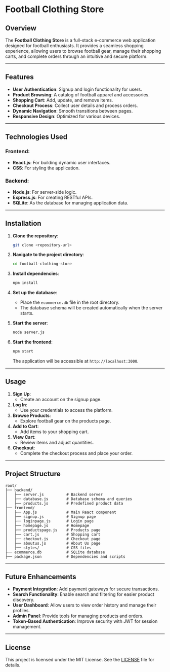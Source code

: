 # Football Clothing Store

## Overview
The **Football Clothing Store** is a full-stack e-commerce web application designed for football enthusiasts. It provides a seamless shopping experience, allowing users to browse football gear, manage their shopping carts, and complete orders through an intuitive and secure platform.

---

## Features
- **User Authentication**: Signup and login functionality for users.
- **Product Browsing**: A catalog of football apparel and accessories.
- **Shopping Cart**: Add, update, and remove items.
- **Checkout Process**: Collect user details and process orders.
- **Dynamic Navigation**: Smooth transitions between pages.
- **Responsive Design**: Optimized for various devices.

---

## Technologies Used
### Frontend:
- **React.js**: For building dynamic user interfaces.
- **CSS**: For styling the application.

### Backend:
- **Node.js**: For server-side logic.
- **Express.js**: For creating RESTful APIs.
- **SQLite**: As the database for managing application data.

---

## Installation
1. **Clone the repository**:
   ```bash
   git clone <repository-url>
   ```

2. **Navigate to the project directory**:
   ```bash
   cd football-clothing-store
   ```

3. **Install dependencies**:
   ```bash
   npm install
   ```

4. **Set up the database**:
   - Place the `ecommerce.db` file in the root directory.
   - The database schema will be created automatically when the server starts.

5. **Start the server**:
   ```bash
   node server.js
   ```

6. **Start the frontend**:
   ```bash
   npm start
   ```
   The application will be accessible at `http://localhost:3000`.

---

## Usage
1. **Sign Up**:
   - Create an account on the signup page.
2. **Log In**:
   - Use your credentials to access the platform.
3. **Browse Products**:
   - Explore football gear on the products page.
4. **Add to Cart**:
   - Add items to your shopping cart.
5. **View Cart**:
   - Review items and adjust quantities.
6. **Checkout**:
   - Complete the checkout process and place your order.

---

## Project Structure
```
root/
├── backend/
│   ├── server.js          # Backend server
│   ├── database.js        # Database schema and queries
│   ├── products.js        # Predefined product data
├── frontend/
│   ├── App.js             # Main React component
│   ├── signup.js          # Signup page
│   ├── loginpage.js       # Login page
│   ├── homepage.js        # Homepage
│   ├── productspage.js    # Products page
│   ├── cart.js            # Shopping cart
│   ├── checkout.js        # Checkout page
│   ├── aboutus.js         # About Us page
│   ├── styles/            # CSS files
├── ecommerce.db           # SQLite database
├── package.json           # Dependencies and scripts
```

---

## Future Enhancements
- **Payment Integration**: Add payment gateways for secure transactions.
- **Search Functionality**: Enable search and filtering for easier product discovery.
- **User Dashboard**: Allow users to view order history and manage their profiles.
- **Admin Panel**: Provide tools for managing products and orders.
- **Token-Based Authentication**: Improve security with JWT for session management.

---

## License
This project is licensed under the MIT License. See the [LICENSE](LICENSE) file for details.
